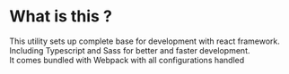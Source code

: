 # What is this ?

This utility sets up complete base for development with react framework. Including Typescript and Sass for better and faster development.  
It comes bundled with Webpack with all configurations handled
